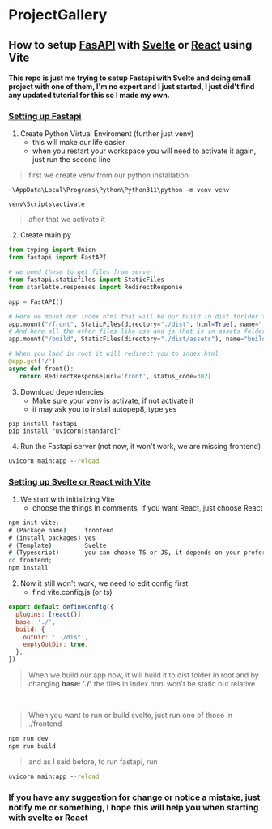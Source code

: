 # ProjectGallery

## How to setup **[FasAPI](https://fastapi.tiangolo.com)** with **[Svelte](https://svelte.dev)** or [React](https://react.dev) using **Vite**

#### This repo is just me trying to setup Fastapi with Svelte and doing small project with one of them, I'm no expert and I just started, I just did't find any updated tutorial for this so I made my own.

### <ins> Setting up Fastapi </ins>

1. Create Python Virtual Enviroment (further just venv)
    - this will make our life easier
    - when you restart your workspace you will need to activate it again, just run the second line

> first we create venv from our python installation
```
~\AppData\Local\Programs\Python\Python311\python -m venv venv

venv\Scripts\activate
```
> after that we activate it

2. Create main.py
```py
from typing import Union
from fastapi import FastAPI

# we need these to get files from server
from fastapi.staticfiles import StaticFiles
from starlette.responses import RedirectResponse

app = FastAPI()

# Here we mount our index.html that will be our build in dist forlder to /front
app.mount("/front", StaticFiles(directory="./dist", html=True), name="front")
# And here all the other files like css and js that is in assets folder
app.mount("/build", StaticFiles(directory="./dist/assets"), name="build")

# When you land in root it will redirect you to index.html
@app.get('/')
async def front():
   return RedirectResponse(url='front', status_code=302)
```

3. Download dependencies
    - Make sure your venv is activate, if not activate it
    - it may ask you to install autopep8, type yes

```
pip install fastapi
pip install "uvicorn[standard]"
```

4. Run the Fastapi server (not now, it won't work, we are missing frontend)
```cmd
uvicorn main:app --reload
```

### <ins> Setting up Svelte or React with Vite </ins>

1. We start with initializing Vite
    - choose the things in comments, if you want React, just choose React

```cmd
npm init vite;
# (Package name)     frontend
# (install packages) yes
# (Template)         Svelte
# (Typescript)       you can choose TS or JS, it depends on your preferences
cd frontend;
npm install
```

2. Now it still won't work, we need to edit config first
    - find vite.config.js (or ts)

```js
export default defineConfig({
  plugins: [react()],
  base: './',
  build: {
    outDir: '../dist',
    emptyOutDir: true,
  },
})
```
> When we build our app now, it will build it to dist folder in root and by changing **base: './'** the files in index.html won't be static but relative

<br>

> When you want to run or build svelte, just run one of those in ./frontend
```cmd
npm run dev
npm run build
```

> and as I said before, to run fastapi, run
```cmd
uvicorn main:app --reload
```

### If you have any suggestion for change or notice a mistake, just notify me or something, I hope this will help you when starting with svelte or React